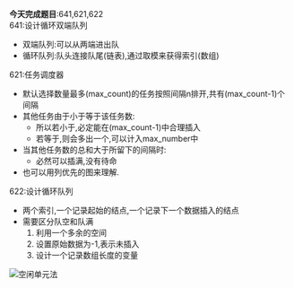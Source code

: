 **今天完成题目**:641,621,622  
641:设计循环双端队列
- 双端队列:可以从两端进出队
- 循环队列:队头连接队尾(链表),通过取模来获得索引(数组)

621:任务调度器
- 默认选择数量最多(max_count)的任务按照间隔n排开,共有(max_count-1)个间隔
- 其他任务由于小于等于该任务数:
  - 所以若小于,必定能在(max_count-1)中合理插入
  - 若等于,则会多出一个,可以计入max_number中
- 当其他任务数的总和大于所留下的间隔时:
  - 必然可以插满,没有待命
- 也可以用列优先的图来理解.

622:设计循环队列
- 两个索引,一个记录起始的结点,一个记录下一个数据插入的结点
- 需要区分队空和队满
    1. 利用一个多余的空间
    2. 设置原始数据为-1,表示未插入
    3. 设计一个记录数组长度的变量

![空闲单元法](https://img-blog.csdn.net/20180703105302743?watermark/2/text/aHR0cHM6Ly9ibG9nLmNzZG4ubmV0L3NtaWxlX3poYW5ndw==/font/5a6L5L2T/fontsize/400/fill/I0JBQkFCMA==/dissolve/70)